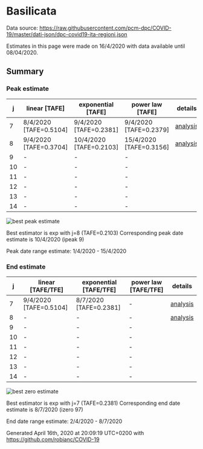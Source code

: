 # Basilicata


Data source: https://raw.githubusercontent.com/pcm-dpc/COVID-19/master/dati-json/dpc-covid19-ita-regioni.json

Estimates in this page were made on 16/4/2020 with data available until 08/04/2020.


## Summary 

### Peak estimate 
|j|linear [TAFE]|exponential [TAFE]|power law [TAFE]|details|
|---|----|-----------|---------|-------|
|7|8/4/2020 [TAFE=0.5104]|9/4/2020 [TAFE=0.2381]|9/4/2020 [TAFE=0.2379]|[analysis](COVID-19_basilicata_j7_2020-04-08.md)|
|8|9/4/2020 [TAFE=0.3704]|10/4/2020 [TAFE=0.2103]|15/4/2020 [TAFE=0.3156]|[analysis](COVID-19_basilicata_j8_2020-04-08.md)|
|9|-|-|-||
|10|-|-|-||
|11|-|-|-||
|12|-|-|-||
|13|-|-|-||
|14|-|-|-||

![best peak estimate](COVID-19_basilicata_j8_2020-04-08.png)

Best estimator is exp with j=8 (TAFE=0.2103)
Corresponding peak date estimate is 10/4/2020 (ipeak 9)


Peak date range estimate: 1/4/2020 - 15/4/2020

### End estimate 
|j|linear [TAFE/TFE]|exponential [TAFE/TFE]|power law [TAFE/TFE]|details|
|---|----|-----------|---------|-------|
|7|9/4/2020 [TAFE=0.5104]|8/7/2020 [TAFE=0.2381]|-|[analysis](COVID-19_basilicata_j7_2020-04-08.md)|
|8|-|-|-|[analysis](COVID-19_basilicata_j8_2020-04-08.md)|
|9|-|-|-||
|10|-|-|-||
|11|-|-|-||
|12|-|-|-||
|13|-|-|-||
|14|-|-|-||

![best zero estimate](COVID-19_basilicata_j7_2020-04-08.png)

Best estimator is exp with j=7 (TAFE=0.2381)
Corresponding end date estimate is 8/7/2020 (izero 97)


End date range estimate: 2/4/2020 - 8/7/2020

Generated April 16th, 2020 at 20:09:19 UTC+0200 with https://github.com/robianc/COVID-19

